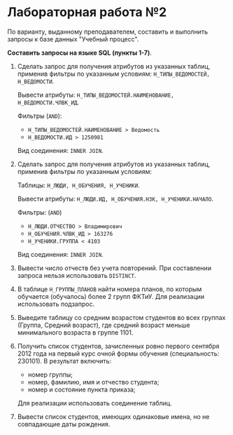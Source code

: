 # Лабораторная работа №2

По варианту, выданному преподавателем, составить и выполнить запросы к базе данных "Учебный процесс".

**Составить запросы на языке SQL (пункты 1-7)**.

1. Сделать запрос для получения атрибутов из указанных таблиц, применив фильтры по указанным условиям:
`Н_ТИПЫ_ВЕДОМОСТЕЙ, Н_ВЕДОМОСТИ`.
 
    Вывести атрибуты: `Н_ТИПЫ_ВЕДОМОСТЕЙ.НАИМЕНОВАНИЕ, Н_ВЕДОМОСТИ.ЧЛВК_ИД`.
 
    Фильтры (`AND`):
   - `Н_ТИПЫ_ВЕДОМОСТЕЙ.НАИМЕНОВАНИЕ > Ведомость`
   - `Н_ВЕДОМОСТИ.ИД > 1250981`
    
   Вид соединения: `INNER JOIN`.
2. Сделать запрос для получения атрибутов из указанных таблиц, применив фильтры по указанным условиям:
 
    Таблицы: `Н_ЛЮДИ, Н_ОБУЧЕНИЯ, Н_УЧЕНИКИ`.

    Вывести атрибуты: `Н_ЛЮДИ.ИД, Н_ОБУЧЕНИЯ.НЗК, Н_УЧЕНИКИ.НАЧАЛО`.

    Фильтры: (`AND`)
   - `Н_ЛЮДИ.ОТЧЕСТВО > Владимирович`
   - `Н_ОБУЧЕНИЯ.ЧЛВК_ИД > 163276`
   - `Н_УЧЕНИКИ.ГРУППА < 4103`
    
   Вид соединения: `INNER JOIN`.
3. Вывести число отчеств без учета повторений.
При составлении запроса нельзя использовать `DISTINCT`.
4. В таблице `Н_ГРУППЫ_ПЛАНОВ` найти номера планов, по которым обучается (обучалось) более 2 групп ФКТиУ.
Для реализации использовать подзапрос.
5. Выведите таблицу со средним возрастом студентов во всех группах (Группа, Средний возраст), где средний возраст меньше минимального возраста в группе 1101.
6. Получить список студентов, зачисленных ровно первого сентября 2012 года на первый курс очной формы обучения (специальность: 230101). В результат включить:
   - номер группы;
   - номер, фамилию, имя и отчество студента;
   - номер и состояние пункта приказа;
    
   Для реализации использовать соединение таблиц.
7. Вывести список студентов, имеющих одинаковые имена, но не совпадающие даты рождения.
